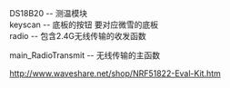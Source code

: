 DS18B20 -- 测温模块  
keyscan -- 底板的按钮 要对应微雪的底板  
radio -- 包含2.4G无线传输的收发函数  
  
  
main_RadioTransmit -- 无线传输的主函数  
  
  
http://www.waveshare.net/shop/NRF51822-Eval-Kit.htm  
